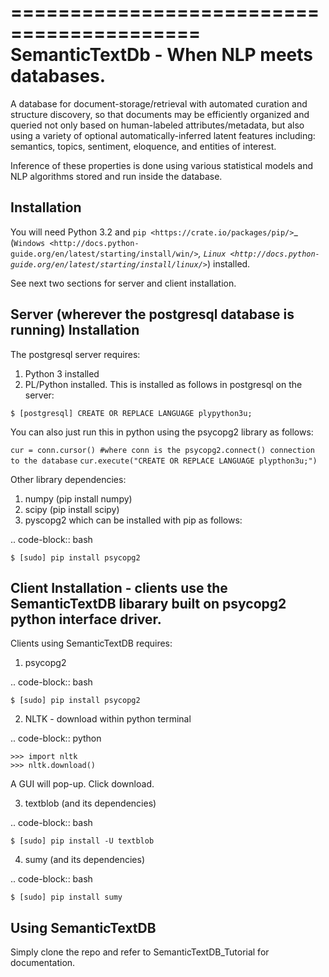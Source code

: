 ==========================================
SemanticTextDb - When NLP meets databases.
==========================================

A database for document-storage/retrieval with automated curation
and structure discovery, so that documents may be efficiently organized 
and queried not only based on human-labeled attributes/metadata, but also using 
a variety of optional automatically-inferred latent features including: 
semantics, topics, sentiment, eloquence, and entities of interest. 

Inference of these properties is done using various statistical models and 
NLP algorithms stored and run inside the database.

Installation
------------

You will need Python 3.2 and `pip <https://crate.io/packages/pip/>`_
(`Windows <http://docs.python-guide.org/en/latest/starting/install/win/>`_,
`Linux <http://docs.python-guide.org/en/latest/starting/install/linux/>`_) installed.

See next two sections for server and client installation.

Server (wherever the postgresql database is running) Installation
-----------------------------------------------------------------
The postgresql server requires:
1. Python 3 installed
2. PL/Python installed. This is installed as follows in postgresql on the server:


`$ [postgresql] CREATE OR REPLACE LANGUAGE plypython3u;`

You can also just run this in python using the psycopg2 library as follows:

`cur = conn.cursor() #where conn is the psycopg2.connect() connection to the database`
`cur.execute("CREATE OR REPLACE LANGUAGE plypthon3u;")`

Other library dependencies:
1. numpy (pip install numpy)
2. scipy (pip install scipy)
3. pyscopg2 which can be installed with pip as follows:

.. code-block:: bash

    $ [sudo] pip install psycopg2


Client Installation - clients use the SemanticTextDB libarary built on psycopg2 python interface driver.
---------------------------------------------------------------

Clients using SemanticTextDB requires:
1. psycopg2

.. code-block:: bash

    $ [sudo] pip install psycopg2

2. NLTK - download within python terminal

.. code-block:: python

    >>> import nltk
    >>> nltk.download()

A GUI will pop-up. Click download.

3. textblob (and its dependencies)

.. code-block:: bash

    $ [sudo] pip install -U textblob

4. sumy (and its dependencies)

.. code-block:: bash

    $ [sudo] pip install sumy


Using SemanticTextDB
--------------------

Simply clone the repo and refer to SemanticTextDB_Tutorial for documentation.